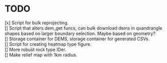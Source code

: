 # TODO
[x] Script for bulk reprojecting.\
[] Script that alters dem_get funcs, can bulk download dems in quandrangle shapes based on larger boundary selection.  Maybe based on geometry?\
[] Storage container for DEMS, storage container for generated CSVs.\
[] Script for creating heatmap type figure.\
[] More robust rock type IDer.\
[] Make relief map with 1km radius.